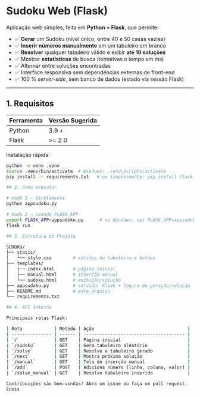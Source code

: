 # Sudoku Web (Flask) 

Aplicação web simples, feita em **Python + Flask**, que permite:

- ✅ **Gerar** um Sudoku (nível único, entre 40 e 50 casas vazias)  
- ✅ **Inserir números manualmente** em um tabuleiro em branco  
- ✅ **Resolver** qualquer tabuleiro válido e exibir **até 10 soluções**  
- ✅ Mostrar **estatísticas** de busca (tentativas e tempo em ms)  
- ✅ Alternar entre soluções encontradas  
- ✅ Interface responsiva sem dependências externas de front-end  
- ✅ 100 % *server-side*, sem banco de dados (estado via sessão Flask)

---

## 1. Requisitos

| Ferramenta | Versão Sugerida |
|------------|-----------------|
| Python     | 3.9 +           |
| Flask      | \>= 2.0         |

Instalação rápida:

```bash
python -m venv .venv
source .venv/bin/activate  # Windows: .venv\Scripts\activate
pip install -r requirements.txt   # ou simplesmente: pip install flask

## 2. Como executar

# modo 1 — diretamente
python appsudoku.py

# modo 2 — usando FLASK_APP
export FLASK_APP=appsudoku.py      # no Windows: set FLASK_APP=appsudoku.py
flask run

## 3. Estrutura do Projeto

SUDOKU/
├── static/
│   └── style.css        # estilos do tabuleiro e botões
├── templates/
│   ├── index.html       # página inicial
│   ├── manual.html      # inserção manual
│   └── sudoku.html      # exibição/solução
├── appsudoku.py         # servidor Flask + lógica de geração/solução
├── README.md            # este arquivo
└── requirements.txt

## 4. API Interna

Principais rotas Flask:

| Rota            | Método | Ação                                   |
| --------------- | ------ | -------------------------------------- |
| `/`             | GET    | Página inicial                         |
| `/sudoku`       | GET    | Gera tabuleiro aleatório               |
| `/solve`        | GET    | Resolve o tabuleiro gerado             |
| `/next`         | GET    | Mostra próxima solução                 |
| `/manual`       | GET    | Tela de inserção manual                |
| `/add`          | POST   | Adiciona número (linha, coluna, valor) |
| `/solve_manual` | GET    | Resolve tabuleiro inserido             |

Contribuições são bem-vindas! Abra um issue ou faça um pull request.
Enois

